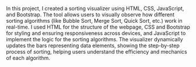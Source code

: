 In this project, I created a sorting visualizer using HTML, CSS, JavaScript, and Bootstrap. The tool allows users to visually observe how different sorting algorithms (like Bubble Sort, Merge Sort, Quick Sort, etc.) work in real-time. I used HTML for the structure of the webpage, CSS and Bootstrap for styling and ensuring responsiveness across devices, and JavaScript to implement the logic for the sorting algorithms. The visualizer dynamically updates the bars representing data elements, showing the step-by-step process of sorting, helping users understand the efficiency and mechanics of each algorithm.
